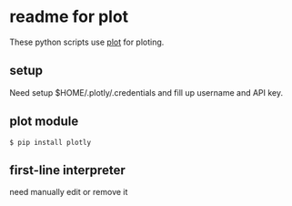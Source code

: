 # readme for plot

These python scripts use [plot](https://plot.ly/) for ploting.

## setup

Need setup $HOME/.plotly/.credentials and fill up username and API key.

## plot module

```
$ pip install plotly
```

## first-line interpreter

need manually edit or remove it

